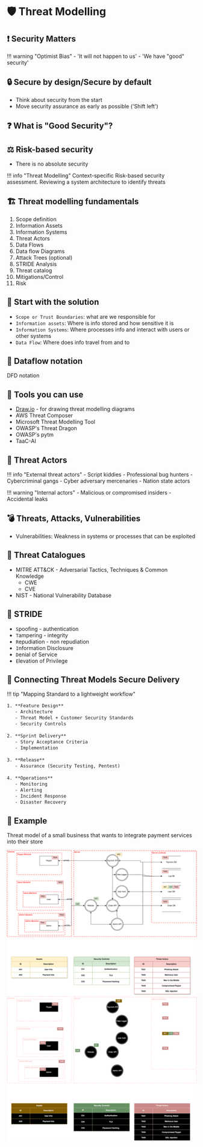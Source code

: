 # :shield: Threat Modelling

## :exclamation: Security Matters

!!! warning "Optimist Bias"
    - 'It will not happen to us'
    - 'We have "good" security'

## :lock: Secure by design/Secure by default

- Think about security from the start
- Move security assurance as early as possible ('Shift left')

## :question: What is "Good Security"?

## :balance_scale: Risk-based security

- There is no absolute security

!!! info "Threat Modelling"
    Context-specific Risk-based security assessment. Reviewing a system architecture to identify threats

## :building_construction: Threat modelling fundamentals

1. Scope definition
2. Information Assets
3. Information Systems
4. Threat Actors
5. Data Flows
6. Data flow Diagrams
7. Attack Trees (optional)
8. STRIDE Analysis
9. Threat catalog
10. Mitigations/Control
11. Risk

## :rocket: Start with the solution

- `Scope or Trust Boundaries`: what are we responsible for
- `Information assets`: Where is info stored and how sensitive it is
- `Information Systems`: Where processes info and interact with users or other systems
- `Data Flow`: Where does info travel from and to

## :art: Dataflow notation

DFD notation

## :toolbox: Tools you can use

- [Draw.io](https://www.drawio.com/blog/threat-modelling) - for drawing threat modelling diagrams
- AWS Threat Composer
- Microsoft Threat Modelling Tool
- OWASP's Threat Dragon
- OWASP's pytm
- TaaC-AI

## :busts_in_silhouette: Threat Actors

!!! info "External threat actors"
    - Script kiddies
    - Professional bug hunters
    - Cybercriminal gangs
    - Cyber adversary mercenaries
    - Nation state actors

!!! warning "Internal actors"
    - Malicious or compromised insiders
    - Accidental leaks

## :bomb: Threats, Attacks, Vulnerabilities

- Vulnerabilities: Weakness in systems or processes that can be exploited

## :book: Threat Catalogues

- MITRE ATT&CK - Adversarial Tactics, Techniques & Common Knowledge
  - CWE
  - CVE
- NIST - National Vulnerability Database

## :dart: STRIDE

- `S`poofing - authentication
- `T`ampering - integrity
- `R`epudiation - non repudiation
- `I`nformation Disclosure
- `D`enial of Service
- `E`levation of Privilege

## :link: Connecting Threat Models Secure Delivery

!!! tip "Mapping Standard to a lightweight workflow"

    1. **Feature Design**
       - Architecture
       - Threat Model + Customer Security Standards
       - Security Controls

    2. **Sprint Delivery**
       - Story Acceptance Criteria
       - Implementation

    3. **Release**
       - Assurance (Security Testing, Pentest)

    4. **Operations**
       - Monitoring
       - Alerting
       - Incident Response
       - Disaster Recovery

## :eyes: Example

Threat model of a small business that wants to integrate payment services into their store

![Threat model light](img/threatmodel-light.drawio.svg#only-light)
![Threat model dark](img/threatmodel-dark.drawio.svg#only-dark)